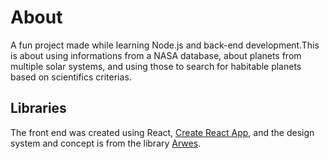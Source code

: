 # About

A fun project made while learning Node.js and back-end development.This is about using informations from a NASA database, about planets from multiple solar systems, and using those to search for habitable planets based on scientifics criterias.

## Libraries

The front end was created using React, [Create React App](https://github.com/facebook/create-react-app), and the design system and concept is from the library [Arwes](https://github.com/arwes/arwes).
